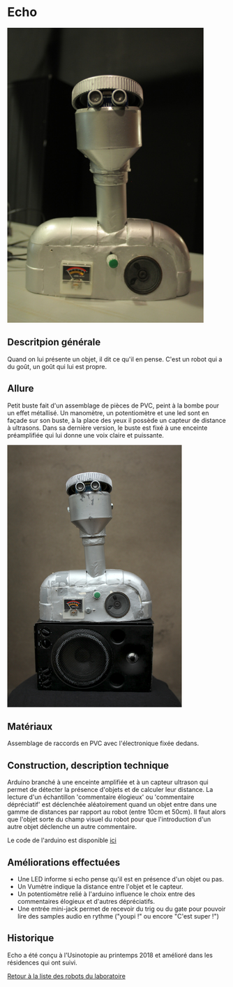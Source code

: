 
# Echo

![](/ressources/photos/echo.JPG)

## Descritpion générale
Quand on lui présente un objet, il dit ce qu'il en pense. C'est un robot qui a du goût, un goût qui lui est propre.

## Allure
Petit buste fait d'un assemblage de pièces de PVC, peint à la bombe pour un effet métallisé.
Un manomètre, un potentiomètre et une led sont en façade sur son buste, à la place des yeux il possède un capteur de distance à ultrasons. Dans sa dernière version, le buste est fixé à une enceinte préamplifiée qui lui donne une voix claire et puissante.

![](/ressources/photos/ECHO_V1_1_SMALL.jpg)

## Matériaux
Assemblage de raccords en PVC avec l'électronique fixée dedans.

## Construction, description technique
Arduino branché à une enceinte amplifiée et à un capteur ultrason qui permet de détecter la présence d'objets et de calculer leur distance. La lecture d'un échantillon 'commentaire élogieux' ou 'commentaire dépréciatif' est déclenchée aléatoirement quand un objet entre dans une gamme de distances par rapport au robot (entre 10cm et 50cm). Il faut alors que l'objet sorte du champ visuel du robot pour que l'introduction d'un autre objet déclenche un autre commentaire.  

Le code de l'arduino est disponible [ici](../../sources/arduino/echo/echov2/echov2.ino)

## Améliorations effectuées
- Une LED informe si echo pense qu'il est en présence d'un objet ou pas.
- Un Vumètre indique la distance entre l'objet et le capteur.
- Un potentiomètre relié à l'arduino influence le choix entre des commentaires élogieux et d'autres dépréciatifs.
- Une entrée mini-jack permet de recevoir du trig ou du gate pour pouvoir lire des samples audio en rythme ("youpi !" ou encore "C'est super !")

## Historique
Echo a été conçu à l'Usinotopie au printemps 2018 et amélioré dans les résidences qui ont suivi.

[Retour à la liste des robots du laboratoire](.)
